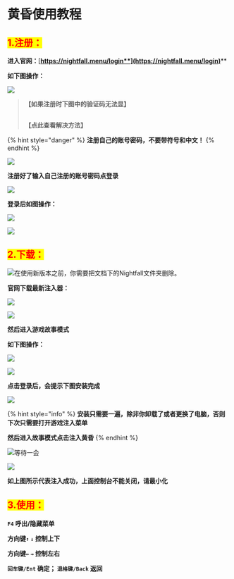 # 黄昏使用教程

## <mark style="color:red;">1.注册：</mark>

**进入官网：**[**https://nightfall.menu/login**](https://nightfall.menu/login)****

**如下图操作：**

![](<../../.gitbook/assets/image (14) (1).png>)

> **【如果注册时下图中的验证码无法显】**
>
> <img src="../../.gitbook/assets/image (50) (1) (1).png" alt="" data-size="original">
>
> **【点此查看解决方法】**

{% hint style="danger" %}
**注册自己的账号密码，不要带符号和中文！**
{% endhint %}

![](<../../.gitbook/assets/image (12) (1) (1).png>)

**注册好了输入自己注册的账号密码点登录**

![](<../../.gitbook/assets/image (21) (1) (1) (1) (1).png>)

**登录后如图操作：**

![](<../../.gitbook/assets/image (18) (1) (1) (1) (1) (1).png>)

![](<../../.gitbook/assets/image (9) (1) (1) (1) (1).png>)

## <mark style="color:red;">**2.下载：**</mark>

![在使用新版本之前，你需要把文档下的Nightfall文件夹删除。](<../../.gitbook/assets/image (20) (1) (1) (1) (1).png>)

**官网下载最新注入器：**

![](../../.gitbook/assets/3f66ed722fd92244ff79aed8734f6106\_spaces%2F7YXEHggLzaiKwZjRSOD4%2Fuploads%2FYCvQA539Ii2oLeEmOckA%2FQQ%E5%9B%BE%E7%89%8720220501141839\_alt=media\&token=b10e68d9-33d3-49eb-969b-bd65a5974446.png)

![](<../../.gitbook/assets/image (19) (1) (1) (1) (1).png>)

**然后进入游戏故事模式**

**如下图操作：**

![](<../../.gitbook/assets/image (52) (1) (1) (1).png>)

![](<../../.gitbook/assets/image (15) (1) (1) (1).png>)

**点击登录后，会提示下图安装完成**

![](<../../.gitbook/assets/image (53) (1) (1) (1).png>)

{% hint style="info" %}
**安装只需要一遍，除非你卸载了或者更换了电脑，否则下次只需要打开游戏注入菜单**

**然后进入故事模式点击注入黄昏**
{% endhint %}

![等待一会](../../.gitbook/assets/548e0acda94ce41754f43750aa7f412.png)

![](<../../.gitbook/assets/image (29) (1) (1) (1) (1).png>)

**如上图所示代表注入成功，上面控制台不能关闭，请最小化**

## <mark style="color:red;">**3.使用：**</mark>

**`F4` 呼出/隐藏菜单**

**方向键`↑`  `↓` 控制上下**

**方向键`←`  `→`  控制左右**

**`回车键/Ent` 确定； `退格键/Back` 返回**
